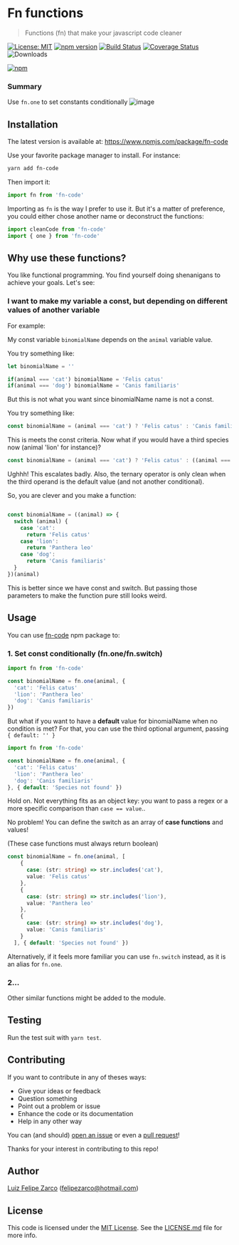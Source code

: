 #  Fn functions

> Functions (fn) that make your javascript code cleaner

[![License: MIT](https://img.shields.io/badge/License-MIT-blue.svg)](https://opensource.org/licenses/MIT) [![npm version](https://badge.fury.io/js/fn-code.svg)](https://badge.fury.io/js/fn-code) [![Build Status](https://travis-ci.org/felipezarco/fn-code.svg?branch=master)](https://travis-ci.org/felipezarco/fn-code) [![Coverage Status](https://coveralls.io/repos/github/felipezarco/fn-code/badge.svg?branch=master)](https://coveralls.io/github/felipezarco/fn-code?branch=master) ![Downloads](https://img.shields.io/npm/dw/fn-code)

[![npm](https://nodei.co/npm/fn-code.png)](https://www.npmjs.com/package/fn-code)

### Summary
Use `fn.one` to set constants conditionally 
![image](https://user-images.githubusercontent.com/11004919/185265735-e88edba6-8318-4a9e-94d7-795a733380d1.png)


## Installation

The latest version is available at: https://www.npmjs.com/package/fn-code

Use your favorite package manager to install. For instance:

```bash
yarn add fn-code
```

Then import it:

```typescript
import fn from 'fn-code'
```

Importing as `fn` is the way I prefer to use it. But it's a matter of preference, you could either chose another name or deconstruct the functions:

```typescript
import cleanCode from 'fn-code'
import { one } from 'fn-code'
```

## Why use these functions?

You like functional programming. You find yourself doing shenanigans to achieve your goals. Let's see:

### **I want to make my variable a const, but depending on different values of another variable**

For example:

My const variable `binomialName` depends on the `animal` variable value.

You try something like:

```typescript
let binomialName = ''

if(animal === 'cat') binomialName = 'Felis catus'
if(animal === 'dog') binomialName = 'Canis familiaris'
```

But this is not what you want since binomialName name is not a const.

You try something like:

```typescript
const binomialName = (animal === 'cat') ? 'Felis catus' : 'Canis familiaris'
```

This is meets the const criteria. Now what if you would have a third species now (animal 'lion' for instance)?

```typescript
const binomialName = (animal === 'cat') ? 'Felis catus' : ((animal === 'lion') ? 'Panthera leo' : 'Canis familiaris')
```

Ughhh! This escalates badly. Also, the ternary operator is only clean when the third operand is the default value (and not another conditional).

So, you are clever and you make a function:

```typescript

const binomialName = ((animal) => {
  switch (animal) {
    case 'cat':
      return 'Felis catus'
    case 'lion':
      return 'Panthera leo'
    case 'dog':
      return 'Canis familiaris'
  }
})(animal)
```

This is better since we have const and switch. But passing those parameters to make the function pure still looks weird.

## Usage

You can use [fn-code](https://www.npmjs.com/package/fn-code) npm package to:

### 1. Set const conditionally (fn.one/fn.switch)

````typescript
import fn from 'fn-code'

const binomialName = fn.one(animal, {
  'cat': 'Felis catus'
  'lion': 'Panthera leo'
  'dog': 'Canis familiaris'
})
````

But what if you want to have a **default** value for binomialName when no condition is met?
For that, you can use the third optional argument, passing `{ default: '' }`

````typescript
import fn from 'fn-code'

const binomialName = fn.one(animal, {
  'cat': 'Felis catus'
  'lion': 'Panthera leo'
  'dog': 'Canis familiaris'
}, { default: 'Species not found' })
````

Hold on. Not everything fits as an object key: you want to pass a regex or a more specific comparison than `case == value`..

No problem! You can define the switch as an array of **case functions** and values!

(These case functions must always return boolean)

````typescript
const binomialName = fn.one(animal, [
    {
      case: (str: string) => str.includes('cat'),
      value: 'Felis catus'
    },
    {
      case: (str: string) => str.includes('lion'),
      value: 'Panthera leo'
    },
    {
      case: (str: string) => str.includes('dog'),
      value: 'Canis familiaris'
    }
  ], { default: 'Species not found' })

````

Alternatively, if it feels more familiar you can use `fn.switch` instead, as it is an alias for `fn.one`.

### 2...

Other similar functions might be added to the module.

## Testing

Run the test suit with `yarn test`.

## Contributing

If you want to contribute in any of theses ways:

- Give your ideas or feedback
- Question something
- Point out a problem or issue
- Enhance the code or its documentation
- Help in any other way

You can (and should) [open an issue](https://github.com/felipezarco/fn-code/issues/new) or even a [pull request](https://github.com/felipezarco/fn-code/compare)!

Thanks for your interest in contributing to this repo!

## Author

[Luiz Felipe Zarco](https://github.com/felipezarco) (felipezarco@hotmail.com)

## License

This code is licensed under the [MIT License](https://github.com/felipezarco/fn-code/blob/master/LICENSE). See the [LICENSE.md](https://github.com/felipezarco/fn-code/blob/master/LICENSE) file for more info.
